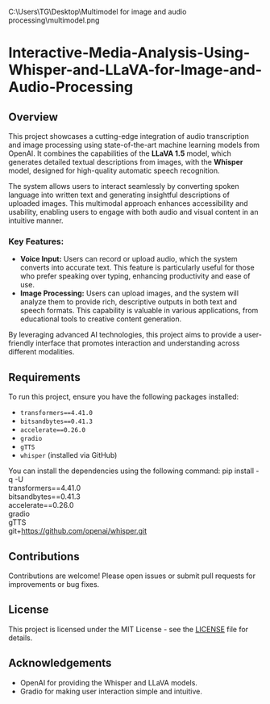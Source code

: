 C:\Users\TG\Desktop\Multimodel for image and audio processing\multimodel.png
# Interactive-Media-Analysis-Using-Whisper-and-LLaVA-for-Image-and-Audio-Processing
## Overview
This project showcases a cutting-edge integration of audio transcription and image processing using state-of-the-art machine learning models from OpenAI. It combines the capabilities of the **LLaVA 1.5** model, which generates detailed textual descriptions from images, with the **Whisper** model, designed for high-quality automatic speech recognition.

The system allows users to interact seamlessly by converting spoken language into written text and generating insightful descriptions of uploaded images. This multimodal approach enhances accessibility and usability, enabling users to engage with both audio and visual content in an intuitive manner.

### Key Features:
- **Voice Input:** Users can record or upload audio, which the system converts into accurate text. This feature is particularly useful for those who prefer speaking over typing, enhancing productivity and ease of use.
- **Image Processing:** Users can upload images, and the system will analyze them to provide rich, descriptive outputs in both text and speech formats. This capability is valuable in various applications, from educational tools to creative content generation.

By leveraging advanced AI technologies, this project aims to provide a user-friendly interface that promotes interaction and understanding across different modalities.


## Requirements
To run this project, ensure you have the following packages installed:
- `transformers==4.41.0`
- `bitsandbytes==0.41.3`
- `accelerate==0.26.0`
- `gradio`
- `gTTS`
- `whisper` (installed via GitHub)

You can install the dependencies using the following command:
pip install -q -U \
    transformers==4.41.0 \
    bitsandbytes==0.41.3 \
    accelerate==0.26.0 \
    gradio \
    gTTS \
    git+https://github.com/openai/whisper.git



## Contributions
Contributions are welcome! Please open issues or submit pull requests for improvements or bug fixes.

## License
This project is licensed under the MIT License - see the [LICENSE](LICENSE) file for details.

## Acknowledgements
- OpenAI for providing the Whisper and LLaVA models.
- Gradio for making user interaction simple and intuitive.

